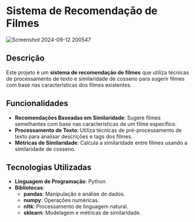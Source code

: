 # Sistema de Recomendação de Filmes

![Screenshot 2024-09-12 200547](https://github.com/user-attachments/assets/ff48002e-f1a6-410f-9913-7786686efa5c)

## Descrição

Este projeto é um **sistema de recomendação de filmes** que utiliza técnicas de processamento de texto e similaridade de cosseno para sugerir filmes com base nas características dos filmes existentes.

## Funcionalidades

- **Recomendações Baseadas em Similaridade**: Sugere filmes semelhantes com base nas características de um filme específico.
- **Processamento de Texto**: Utiliza técnicas de pré-processamento de texto para analisar descrições e tags dos filmes.
- **Métricas de Similaridade**: Calcula a similaridade entre filmes usando a similaridade de cosseno.

## Tecnologias Utilizadas

- **Linguagem de Programação**: Python
- **Bibliotecas**:
  - **pandas**: Manipulação e análise de dados.
  - **numpy**: Operações numéricas.
  - **nltk**: Processamento de linguagem natural.
  - **sklearn**: Modelagem e métricas de similaridade.
